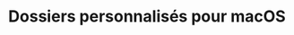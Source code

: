 ---
title: Dossiers personnalisés pour macOS
lang: fr
ref: macos-folders
categories:
    - Sketch file
description: On dit de moi que je suis quelqu'un de rangé. Je l'avoue, j'aime bien quand tout est à sa place. C'est pourquoi j'ai designé ce pack d'icônes de dossiers entièrement modifiables dans Sketch. Vous aussi pouvez maintenant créer votre propre dossier et l'utiliser pour trier vos fichiers! Si vous aimez, n'hésitez pas à partager! Pour un usage commercial, simplement me le demander!
buttons:
    - label: Télécharger le fichier Sketch
      url: /assets/downloads/macos-folders/macos-folders.zip
      target: internal
published: true
---